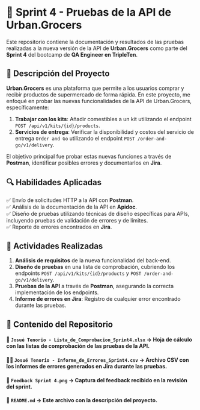 # 🚀 Sprint 4 - Pruebas de la API de Urban.Grocers

Este repositorio contiene la documentación y resultados de las pruebas realizadas a la nueva versión de la API de **Urban.Grocers** como parte del **Sprint 4** del bootcamp de **QA Engineer en TripleTen**.

## 📝 Descripción del Proyecto

**Urban.Grocers** es una plataforma que permite a los usuarios comprar y recibir productos de supermercado de forma rápida. En este proyecto, me enfoqué en probar las nuevas funcionalidades de la API de Urban.Grocers, específicamente:

1. **Trabajar con los kits**: Añadir comestibles a un kit utilizando el endpoint `POST /api/v1/kits/{id}/products`.
2. **Servicios de entrega**: Verificar la disponibilidad y costos del servicio de entrega `Order and Go` utilizando el endpoint `POST /order-and-go/v1/delivery`.

El objetivo principal fue probar estas nuevas funciones a través de **Postman**, identificar posibles errores y documentarlos en **Jira**.

## 🔍 Habilidades Aplicadas

✅ Envío de solicitudes HTTP a la API con **Postman**.  
✅ Análisis de la documentación de la API en **Apidoc**.  
✅ Diseño de pruebas utilizando técnicas de diseño específicas para APIs, incluyendo pruebas de validación de errores y de límites.  
✅ Reporte de errores encontrados en **Jira**.

## 📌 Actividades Realizadas

1. **Análisis de requisitos** de la nueva funcionalidad del back-end.
2. **Diseño de pruebas** en una lista de comprobación, cubriendo los endpoints `POST /api/v1/kits/{id}/products` y `POST /order-and-go/v1/delivery`.
3. **Pruebas de la API** a través de **Postman**, asegurando la correcta implementación de los endpoints.
4. **Informe de errores en Jira**: Registro de cualquier error encontrado durante las pruebas.

## 📂 Contenido del Repositorio

#### 📝 `Josué Tenorio - Lista_de_Comprobacion_Sprint4.xlsx` → Hoja de cálculo con las listas de comprobación de las pruebas de la API.

#### 🐞📄 `Josué Tenorio - Informe_de_Errores_Sprint4.csv` → Archivo CSV con los informes de errores generados en Jira durante las pruebas.

#### 📝 `Feedback Sprint 4.png` → Captura del feedback recibido en la revisión del sprint.

#### 📜 `README.md` → Este archivo con la descripción del proyecto.
